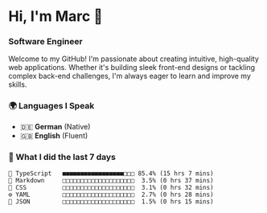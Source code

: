 # Hi, I'm Marc 👋 
### Software Engineer

Welcome to my GitHub! I'm passionate about creating intuitive, high-quality web applications. Whether it's building sleek front-end designs or tackling complex back-end challenges, I'm always eager to learn and improve my skills.  

### 🌍 Languages I Speak  
- 🇩🇪 **German** (Native)  
- 🇬🇧 **English** (Fluent)

### 🤯 What I did the last 7 days

```
🔷 TypeScript   ■■■■■■■■■■■■■■■■■□□□ 85.4% (15 hrs 7 mins)
📝 Markdown     □□□□□□□□□□□□□□□□□□□□  3.5% (0 hrs 37 mins)
🎨 CSS          □□□□□□□□□□□□□□□□□□□□  3.1% (0 hrs 32 mins)
⚙️ YAML         □□□□□□□□□□□□□□□□□□□□  2.7% (0 hrs 28 mins)
📄 JSON         □□□□□□□□□□□□□□□□□□□□  1.5% (0 hrs 15 mins)
```